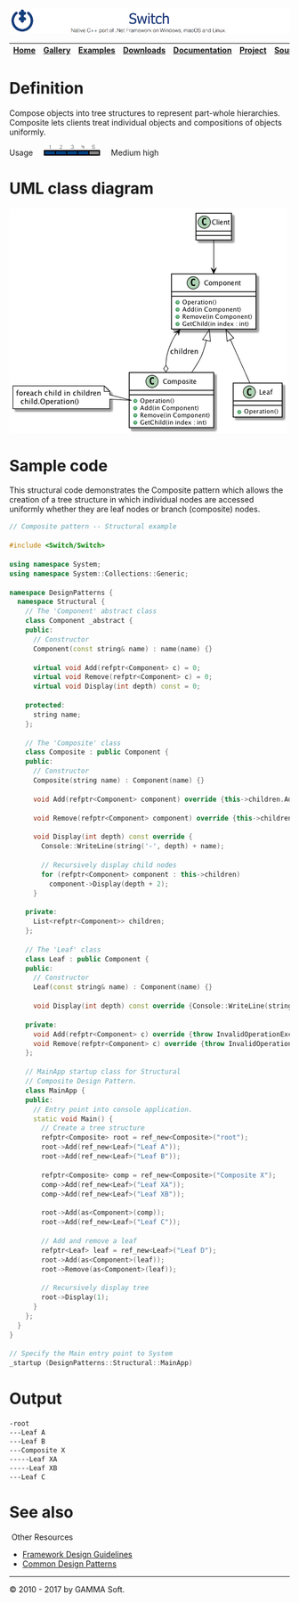 ![Switch Header](Pictures/SwitchNativeC++port.png)

| [Home](Home.md) | [Gallery](Gallery.md) | [Examples](Examples.md) | [Downloads](Downloads.md) | [Documentation](Documentation.md) | [Project](https://sourceforge.net/projects/switchpro) | [Source](https://github.com/gammasoft71/switch) | [License](License.md) | [Contact](Contact.md) | [GAMMA Soft](https://gammasoft71.wixsite.com/gammasoft) |
|-----------------|-----------------------|-------------------------|-------------------------|-----------------------------------|-------------------------------------------------------|-------------------------------------------------|-----------------------|-----------------------|---------------------------------------------------------|

# Definition

Compose objects into tree structures to represent part-whole hierarchies. Composite lets clients treat individual objects and compositions of objects uniformly.

Usage     ![Usage](Pictures/Usage4.png)     Medium high

# UML class diagram

![AbstractFactory](Diagrams/UML/DesignPatterns/Composite.png)

# Sample code

This structural code demonstrates the Composite pattern which allows the creation of a tree structure in which individual nodes are accessed uniformly whether they are leaf nodes or branch (composite) nodes.

```c++
// Composite pattern -- Structural example
 
#include <Switch/Switch>
 
using namespace System;
using namespace System::Collections::Generic;
 
namespace DesignPatterns {
  namespace Structural {
    // The 'Component' abstract class
    class Component _abstract {
    public:
      // Constructor
      Component(const string& name) : name(name) {}
      
      virtual void Add(refptr<Component> c) = 0;
      virtual void Remove(refptr<Component> c) = 0;
      virtual void Display(int depth) const = 0;
 
    protected:
      string name;
    };
    
    // The 'Composite' class
    class Composite : public Component {
    public:
      // Constructor
      Composite(string name) : Component(name) {}
      
      void Add(refptr<Component> component) override {this->children.Add(component);}
      
      void Remove(refptr<Component> component) override {this->children.Remove(component);}
      
      void Display(int depth) const override {
        Console::WriteLine(string('-', depth) + name);
        
        // Recursively display child nodes
        for (refptr<Component> component : this->children)
          component->Display(depth + 2);
      }
 
    private:
      List<refptr<Component>> children;
    };
    
    // The 'Leaf' class
    class Leaf : public Component {
    public:
      // Constructor
      Leaf(const string& name) : Component(name) {}
      
      void Display(int depth) const override {Console::WriteLine(string('-', depth) + name);}
      
    private:
      void Add(refptr<Component> c) override {throw InvalidOperationException("Cannot remove from a leaf");}
      void Remove(refptr<Component> c) override {throw InvalidOperationException("Cannot remove from a leaf");}
    };
    
    // MainApp startup class for Structural
    // Composite Design Pattern.
    class MainApp {
    public:
      // Entry point into console application.
      static void Main() {
        // Create a tree structure
        refptr<Composite> root = ref_new<Composite>("root");
        root->Add(ref_new<Leaf>("Leaf A"));
        root->Add(ref_new<Leaf>("Leaf B"));
        
        refptr<Composite> comp = ref_new<Composite>("Composite X");
        comp->Add(ref_new<Leaf>("Leaf XA"));
        comp->Add(ref_new<Leaf>("Leaf XB"));
        
        root->Add(as<Component>(comp));
        root->Add(ref_new<Leaf>("Leaf C"));
        
        // Add and remove a leaf
        refptr<Leaf> leaf = ref_new<Leaf>("Leaf D");
        root->Add(as<Component>(leaf));
        root->Remove(as<Component>(leaf));
        
        // Recursively display tree
        root->Display(1);
      }
    };
  }
}
 
// Specify the Main entry point to System
_startup (DesignPatterns::Structural::MainApp)
```

# Output

```
-root
---Leaf A
---Leaf B
---Composite X
-----Leaf XA
-----Leaf XB
---Leaf C
```

# See also
​
Other Resources

* [Framework Design Guidelines](FrameworkDesignGuidelines.md)
* [Common Design Patterns](CommonDesignPatterns.md)

______________________________________________________________________________________________

© 2010 - 2017 by GAMMA Soft.
